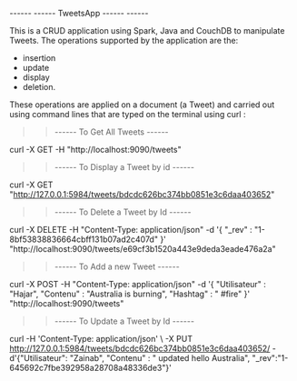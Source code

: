 
------ ------   TweetsApp  ------  ------

This is a CRUD application using Spark, Java and CouchDB to manipulate Tweets.
The operations supported by the application are the:
- insertion
- update
- display 
- deletion.

These operations are applied on a document (a Tweet) and carried out using command lines that are typed on the terminal using curl :

>>  ------ To Get All Tweets  ------

curl -X GET -H "http://localhost:9090/tweets"


>>  ------ To Display a Tweet by id  ------

curl -X GET "http://127.0.0.1:5984/tweets/bdcdc626bc374bb0851e3c6daa403652"

	
>>    ------ To Delete a Tweet by Id  ------

curl -X DELETE -H "Content-Type: application/json" -d '{
    "_rev" : "1-8bf53838836664cbff131b07ad2c407d"
}' "http://localhost:9090/tweets/e69cf3b1520a443e9deda3eade476a2a"


>>   ------ To Add a new Tweet  ------

curl -X POST -H "Content-Type: application/json" -d '{
     "Utilisateur" : "Hajar",
     "Contenu" : "Australia is burning",
     "Hashtag" : " #fire"
 }' "http://localhost:9090/tweets"


 >>   ------ To Update a Tweet by Id   ------

curl -H 'Content-Type: application/json' \  -X PUT http://127.0.0.1:5984/tweets/bdcdc626bc374bb0851e3c6daa403652/ -d'{"Utilisateur": "Zainab", "Contenu" : " updated hello Australia", "_rev":"1-645692c7fbe392958a28708a48336de3"}' 






